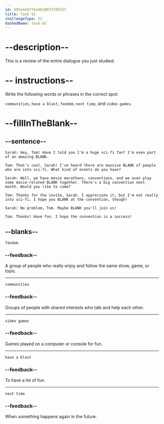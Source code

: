 ```yaml
---
id: 685e4e97f6ed62087370555f
title: Task 91
challengeType: 22
dashedName: task-91
---
```


<!-- REVIEW -->

# --description--

This is a review of the entire dialogue you just studied.

# -- instructions--

Write the following words or phrases in the correct spot:

`communities`, `have a blast`, `fandom`, `next time`, and `video games`.

# --fillInTheBlank--

## --sentence--

`Sarah: Hey, Tom! Have I told you I'm a huge sci-fi fan? I'm even part of an amazing BLANK.`

`Tom: That's cool, Sarah! I've heard there are massive BLANK of people who are into sci-fi. What kind of events do you have?`

`Sarah: Well, we have movie marathons, conventions, and we even play some movie-related BLANK together. There's a big convention next month. Would you like to come?`

`Tom: Thanks for the invite, Sarah. I appreciate it, but I'm not really into sci-fi. I hope you BLANK at the convention, though!`

`Sarah: No problem, Tom. Maybe BLANK you'll join us!`

`Tom: Thanks! Have fun. I hope the convention is a success!`

## --blanks--

`fandom`

### --feedback--

A group of people who really enjoy and follow the same show, game, or topic.

---

`communities`

### --feedback--

Groups of people with shared interests who talk and help each other.

---

`video games`

### --feedback--

Games played on a computer or console for fun.

---

`have a blast`

### --feedback--

To have a lot of fun.

---

`next time`

### --feedback--

When something happens again in the future.
